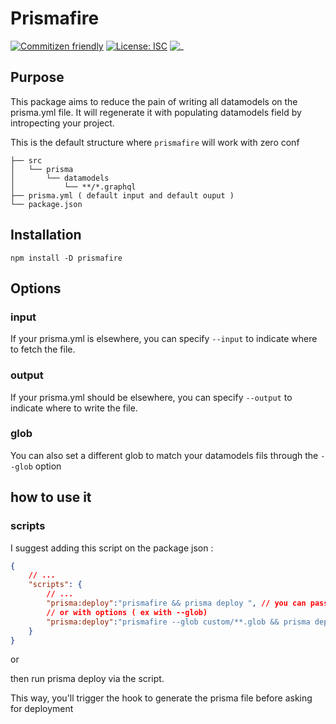 # Prismafire
[![Commitizen friendly](https://img.shields.io/badge/commitizen-friendly-brightgreen.svg)](http://commitizen.github.io/cz-cli/)
[![License: ISC](https://img.shields.io/badge/License-ISC-blue.svg)](https://opensource.org/licenses/ISC)
![_](https://img.shields.io/npm/dm/prismafire)

## Purpose 

This package aims to reduce the pain of writing all datamodels on the prisma.yml file.
It will regenerate it with populating datamodels field by intropecting your project.

This is the default structure where `prismafire` will work with zero conf

```
├── src
│   └── prisma
│       └── datamodels
│           └── **/*.graphql
├── prisma.yml ( default input and default ouput )
└── package.json
```

## Installation
```
npm install -D prismafire
```

## Options 
### input
If your prisma.yml is elsewhere, you can specify `--input` to indicate where to fetch the file.
### output
If your prisma.yml should be elsewhere, you can specify ```--output``` to indicate where to write the file.
### glob
You can also set a different glob to match your datamodels fils through the ```--glob``` option 

## how to use it 
### scripts 

I suggest adding this script on the package json : 

```json 
{
    // ...
    "scripts": {
        // ...
        "prisma:deploy":"prismafire && prisma deploy ", // you can pass options after prismafire 
        // or with options ( ex with --glob)
        "prisma:deploy":"prismafire --glob custom/**.glob && prisma deploy ",  
    }
}
```
or 

then run prisma deploy via the script.

This way, you'll trigger the hook to generate the prisma file before asking for deployment
